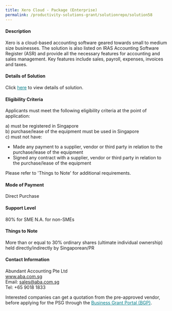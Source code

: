 ```yaml
---
title: Xero Cloud - Package (Enterprise)
permalink: /productivity-solutions-grant/solutionrepo/solution58
---
```


#### Description

Xero is a cloud-based accounting software geared towards small to medium size businesses. The solution is also listed on IRAS Accounting Software Register (ASR) and provide all the necessary features for accounting and sales management. Key features include sales, payroll, expenses, invoices and taxes.


#### Details of Solution

Click <a href='https://gb-assist-staging.netlify.app/images/psg/Abundant_Accounting_Xero_Annex_3_CR_wef_13April2020_Part_5.pdf' style='color:#037e8a'>here</a> to view details of solution.

#### Eligibility Criteria

Applicants must meet the following eligibility criteria at the point of application:

a) must be registered in Singapore <br>
b) purchase/lease of the equipment must be used in Singapore <br>
c) must not have:
- Made any payment to a supplier, vendor or third party in relation to the purchase/lease of the equipment
- Signed any contract with a supplier, vendor or third party in relation to the purchase/lease of the equipment

Please refer to 'Things to Note' for additional requirements.

#### Mode of Payment
Direct Purchase

#### Support Level
80% for SME
N.A. for non-SMEs <br>

#### Things to Note
More than or equal to 30% ordinary shares (ultimate individual ownership) held directly/indirectly by Singaporean/PR

#### Contact Information
Abundant Accounting Pte Ltd<br>www.aba.com.sg<br>Email: sales@aba.com.sg<br>Tel: +65 9018 1833

Interested companies can get a quotation from the pre-approved vendor, before applying for the PSG through the <a target='_blank' style='color:#037e8a' href='https://www.businessgrants.gov.sg/'>Business Grant Portal (BGP)</a>.
